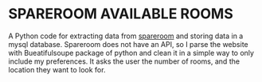 # SPAREROOM AVAILABLE ROOMS
A Python code for extracting data from [spareroom](https://www.spareroom.co.uk) and storing data in a mysql database. Spareroom does not have an API, so I parse the website with Bueatifulsoupe package of python and clean it in a simple way to only include my preferences. It asks the user the number of rooms, and the location they want to look for. 
